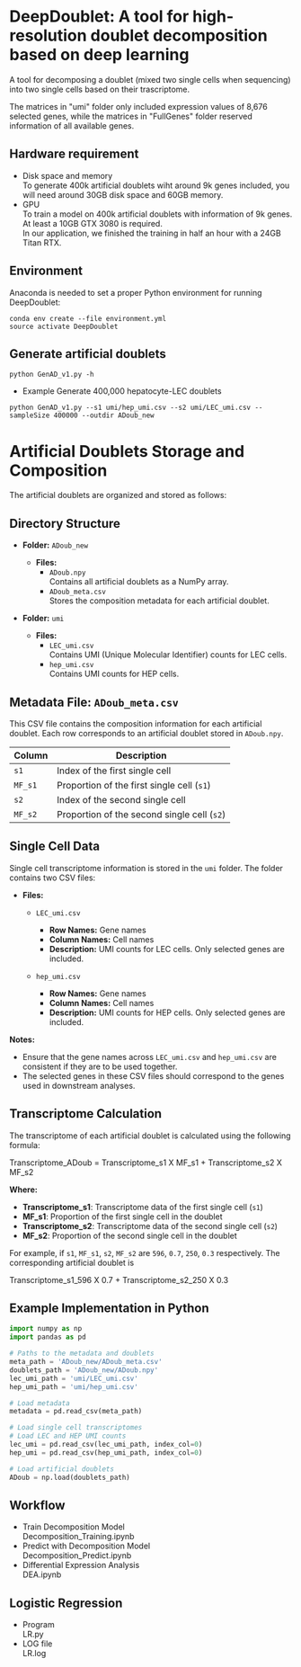 DeepDoublet: A tool for high-resolution doublet decomposition based on deep learning
====================================================================================
A tool for decomposing a doublet (mixed two single cells when sequencing) into two single cells based on their trascriptome.

The matrices in "umi" folder only included expression values of 8,676 selected genes, while the matrices in "FullGenes" folder reserved information of all available genes.
## Hardware requirement
* Disk space and memory  
To generate 400k artificial doublets wiht around 9k genes included, you will need around 30GB disk space and 60GB memory.
* GPU  
To train a model on 400k artificial doublets with information of 9k genes. At least a 10GB GTX 3080 is required.  
In our application, we finished the training in half an hour with a 24GB Titan RTX.   
## Environment
Anaconda is needed to set a proper Python environment for running DeepDoublet:
```
conda env create --file environment.yml
source activate DeepDoublet
```
## Generate artificial doublets
```
python GenAD_v1.py -h
```
* Example
Generate 400,000 hepatocyte-LEC doublets
```
python GenAD_v1.py --s1 umi/hep_umi.csv --s2 umi/LEC_umi.csv --sampleSize 400000 --outdir ADoub_new
```

# Artificial Doublets Storage and Composition

The artificial doublets are organized and stored as follows:

## Directory Structure

- **Folder:** `ADoub_new`
  - **Files:**
    - `ADoub.npy`  
      Contains all artificial doublets as a NumPy array.
    - `ADoub_meta.csv`  
      Stores the composition metadata for each artificial doublet.

- **Folder:** `umi`
  - **Files:**
    - `LEC_umi.csv`  
      Contains UMI (Unique Molecular Identifier) counts for LEC cells.
    - `hep_umi.csv`  
      Contains UMI counts for HEP cells.

## Metadata File: `ADoub_meta.csv`

This CSV file contains the composition information for each artificial doublet. Each row corresponds to an artificial doublet stored in `ADoub.npy`.

| Column  | Description                                      |
|---------|--------------------------------------------------|
| `s1`    | Index of the first single cell                   |
| `MF_s1` | Proportion of the first single cell (`s1`)       |
| `s2`    | Index of the second single cell                  |
| `MF_s2` | Proportion of the second single cell (`s2`)      |

## Single Cell Data

Single cell transcriptome information is stored in the `umi` folder. The folder contains two CSV files:

- **Files:**
  - `LEC_umi.csv`  
    - **Row Names:** Gene names  
    - **Column Names:** Cell names  
    - **Description:** UMI counts for LEC cells. Only selected genes are included.
  
  - `hep_umi.csv`  
    - **Row Names:** Gene names  
    - **Column Names:** Cell names  
    - **Description:** UMI counts for HEP cells. Only selected genes are included.

**Notes:**
- Ensure that the gene names across `LEC_umi.csv` and `hep_umi.csv` are consistent if they are to be used together.
- The selected genes in these CSV files should correspond to the genes used in downstream analyses.

## Transcriptome Calculation

The transcriptome of each artificial doublet is calculated using the following formula:

Transcriptome_ADoub = Transcriptome_s1 X MF_s1 + Transcriptome_s2 X MF_s2

**Where:**
- **Transcriptome\_s1**: Transcriptome data of the first single cell (`s1`)
- **MF\_s1**: Proportion of the first single cell in the doublet
- **Transcriptome\_s2**: Transcriptome data of the second single cell (`s2`)
- **MF\_s2**: Proportion of the second single cell in the doublet

For example, if `s1`, `MF_s1`, `s2`, `MF_s2` are `596`, `0.7`, `250`, `0.3` respectively. The corresponding artificial doublet is

Transcriptome_s1_596 X 0.7 + Transcriptome_s2_250 X 0.3


## Example Implementation in Python

```python
import numpy as np
import pandas as pd

# Paths to the metadata and doublets
meta_path = 'ADoub_new/ADoub_meta.csv'
doublets_path = 'ADoub_new/ADoub.npy'
lec_umi_path = 'umi/LEC_umi.csv'
hep_umi_path = 'umi/hep_umi.csv'

# Load metadata
metadata = pd.read_csv(meta_path)

# Load single cell transcriptomes
# Load LEC and HEP UMI counts
lec_umi = pd.read_csv(lec_umi_path, index_col=0)
hep_umi = pd.read_csv(hep_umi_path, index_col=0)

# Load artificial doublets
ADoub = np.load(doublets_path)
```

## Workflow
* Train Decomposition Model  
Decomposition_Training.ipynb
* Predict with Decomposition Model  
Decomposition_Predict.ipynb
* Differential Expression Analysis\
DEA.ipynb
## Logistic Regression
* Program\
LR.py
* LOG file\
LR.log
